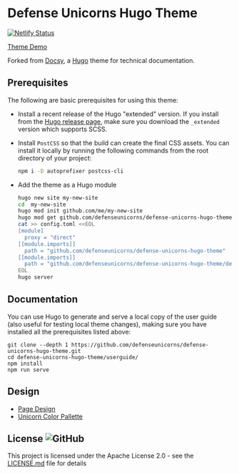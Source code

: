 # Defense Unicorns Hugo Theme

[![Netlify
Status](https://api.netlify.com/api/v1/badges/cdad1664-97b0-4494-990b-f2b60d6d6154/deploy-status)](https://app.netlify.com/sites/starlit-valkyrie-7f1dd9/deploys)

[Theme Demo](https://main--starlit-valkyrie-7f1dd9.netlify.app/docs/adding-content/shortcodes/)

Forked from [Docsy](https://www.docsy.dev/docs/), a [Hugo](https://gohugo.io) theme
for technical documentation.

## Prerequisites

The following are basic prerequisites for using this theme:

- Install a recent release of the Hugo "extended" version. If you install from the
  [Hugo release page](https://github.com/gohugoio/hugo/releases), make sure you download the `_extended` version which
  supports SCSS.

- Install `PostCSS` so that the build can create the final CSS assets. You can install it locally by running the
  following commands from the root directory of your project:

  ```bash
  npm i -D autoprefixer postcss-cli
  ```

- Add the theme as a Hugo module

  ```bash
  hugo new site my-new-site
  cd  my-new-site
  hugo mod init github.com/me/my-new-site
  hugo mod get github.com/defenseunicorns/defense-unicorns-hugo-theme
  cat >> config.toml <<EOL
  [module]
    proxy = "direct"
  [[module.imports]]
    path = "github.com/defenseunicorns/defense-unicorns-hugo-theme"
  [[module.imports]]
    path = "github.com/defenseunicorns/defense-unicorns-hugo-theme/dependencies"
  EOL
  hugo server
  ```

## Documentation

You can use Hugo to generate and serve a local copy of the user guide (also useful for testing local theme changes),
making sure you have installed all the prerequisites listed above:

```console
git clone --depth 1 https://github.com/defenseunicorns/defense-unicorns-hugo-theme.git
cd defense-unicorns-hugo-theme/userguide/
npm install
npm run serve
```

## Design

- [Page Design](https://www.figma.com/file/CNF9mPhuv5yqaM7YqDdx69/Hugo-Docs-Theme?type=design&node-id=0%3A1&mode=design&t=fTFIrgwTdf1bWJC6-1)
- [Unicorn Color Pallette](https://www.figma.com/file/aNnt9Ip7IFTs9hnfqrYGl4/Unicorn-UI?type=design&node-id=0%3A1&mode=dev)

## License ![GitHub](https://img.shields.io/github/license/defenseunicorns/defense-unicorns-hugo-theme)

This project is licensed under the Apache License 2.0 - see the
[LICENSE.md](https://github.com/defenseunicorns/defense-unicorns-hugo-theme/blob/main/LICENSE) file for details
